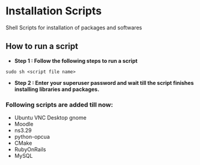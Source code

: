 # Installation Scripts

Shell Scripts for installation of packages and softwares

## How to run a script
- **Step 1 : Follow the following steps to run a script**
```
sudo sh <script file name>
```
- **Step 2 : Enter your superuser password and wait till the script finishes installing libraries and packages.**

### Following scripts are added till now:

- Ubuntu VNC Desktop gnome
- Moodle 
- ns3.29
- python-opcua
- CMake
- RubyOnRails
- MySQL

